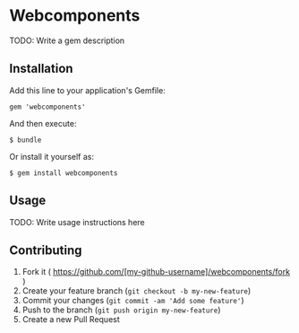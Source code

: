 # Webcomponents

TODO: Write a gem description

## Installation

Add this line to your application's Gemfile:

    gem 'webcomponents'

And then execute:

    $ bundle

Or install it yourself as:

    $ gem install webcomponents

## Usage

TODO: Write usage instructions here

## Contributing

1. Fork it ( https://github.com/[my-github-username]/webcomponents/fork )
2. Create your feature branch (`git checkout -b my-new-feature`)
3. Commit your changes (`git commit -am 'Add some feature'`)
4. Push to the branch (`git push origin my-new-feature`)
5. Create a new Pull Request
